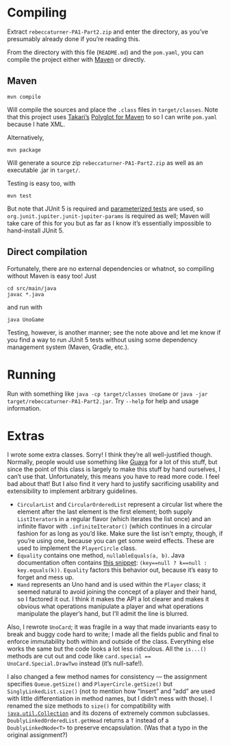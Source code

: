 # Compiling

Extract `rebeccaturner-PA1-Part2.zip` and enter the directory, as you’ve
presumably already done if you’re reading this.

From the directory with this file (`README.md`) and the `pom.yaml`, you can
compile the project either with [Maven][mvn] or directly.

## Maven

    mvn compile

Will compile the sources and place the `.class` files in `target/classes`. Note
that this project uses [Takari’s][takari] [Polyglot for Maven][polyglot] to
so I can write `pom.yaml` because I hate XML.

Alternatively,

    mvn package

Will generate a source zip `rebeccaturner-PA1-Part2.zip` as well as an
executable .jar in `target/`.

Testing is easy too, with

    mvn test

But note that JUnit 5 is required and [parameterized tests][param] are used, so
`org.junit.jupiter.junit-jupiter-params` is required as well; Maven will take
care of this for you but as far as I know it’s essentially impossible to
hand-install JUnit 5.

## Direct compilation

Fortunately, there are no external dependencies or whatnot, so compiling without
Maven is easy too! Just

    cd src/main/java
    javac *.java

and run with

    java UnoGame

Testing, however, is another manner; see the note above and let me know if you
find a way to run JUnit 5 tests without using some dependency management system
(Maven, Gradle, etc.).

# Running

Run with something like `java -cp target/classes UnoGame` or `java -jar
target/rebeccaturner-PA1-Part2.jar`. Try `--help` for help and usage information.

# Extras

I wrote some extra classes. Sorry! I think they’re all well-justified though.
Normally, people would use something like [Guava][guava] for a lot of this
stuff, but since the point of this class is largely to make this stuff by hand
ourselves, I can’t use that. Unfortunately, this means you have to read more code.
I feel bad about that! But I also find it very hard to justify sacrificing
usability and extensibility to implement arbitrary guidelines.

* `CircularList` and `CircularOrderedList` represent a circular list where the
  element after the last element is the first element; both supply
  `ListIterator`s in a regular flavor (which iterates the list once) and an
  infinite flavor with `.infiniteIterator()` (which continues in a circular
  fashion for as long as you’d like. Make sure the list isn't empty, though, if
  you’re using one, because you can get some weird effects. These are used to
  implement the `PlayerCircle` class.
* `Equality` contains one method, `nullableEquals(a, b)`. Java documentation
  often contains [this snippet][nullableEquals]:
  `(key==null ? k==null : key.equals(k))`. `Equality` factors this behavior out,
  because it’s easy to forget and mess up.
* `Hand` represents an Uno hand and is used within the `Player` class; it seemed
  natural to avoid joining the concept of a player and their hand, so I factored
  it out. I think it makes the API a lot clearer and makes it obvious what
  operations manipulate a player and what operations manipulate the player’s
  hand, but I’ll admit the line is blurred.

Also, I rewrote `UnoCard`; it was fragile in a way that made invariants easy to
break and buggy code hard to write; I made all the fields public and final to
enforce immutability both within and outside of the class. Everything else works
the same but the code looks a lot less ridiculous. All the `is...()` methods are
cut out and code like `card.special == UnoCard.Special.DrawTwo` instead (it’s
null-safe!).

I also changed a few method names for consistency — the assignment specifies
`Queue.getSize()` and `PlayerCircle.getSize()` but `SinglyLinkedList.size()`
(not to mention how “insert” and “add” are used with little differentiation in
method names, but I didn’t mess with those). I renamed the size methods to
`size()` for compatibility with [`java.util.Collection`][collection] and its
dozens of extremely common subclasses. `DoublyLinkedOrderedList.getHead` returns
a `T` instead of a `DoublyLinkedNode<T>` to preserve encapsulation. (Was that a
typo in the original assignment?)

[mvn]: https://maven.apache.org/
[polyglot]: https://github.com/takari/polyglot-maven
[takari]: https://github.com/takari
[param]: https://junit.org/junit5/docs/5.0.0-M4/user-guide/#writing-tests-parameterized-tests
[nullableEquals]: https://docs.oracle.com/javase/8/docs/api/java/util/Map.html#containsKey-java.lang.Object-
[guava]: https://github.com/google/guava/wiki
[collection]: https://docs.oracle.com/javase/8/docs/api/java/util/Collection.html#size--
